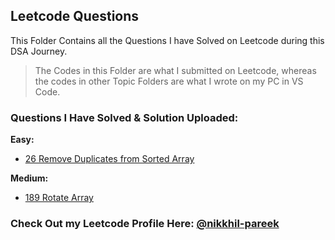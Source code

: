 ## Leetcode Questions
This Folder Contains all the Questions I have Solved on Leetcode during this DSA Journey.
> The Codes in this Folder are what I submitted on Leetcode, whereas the codes in other Topic Folders are what I wrote on my PC in VS Code.

### Questions I Have Solved & Solution Uploaded:
**Easy:**
- [26 Remove Duplicates from Sorted Array](https://leetcode.com/problems/remove-duplicates-from-sorted-array/description/)

**Medium:**
- [189 Rotate Array](https://leetcode.com/problems/rotate-array/description/)

### Check Out my Leetcode Profile Here: [@nikkhil-pareek](https://leetcode.com/u/nikkhil-pareek/)

